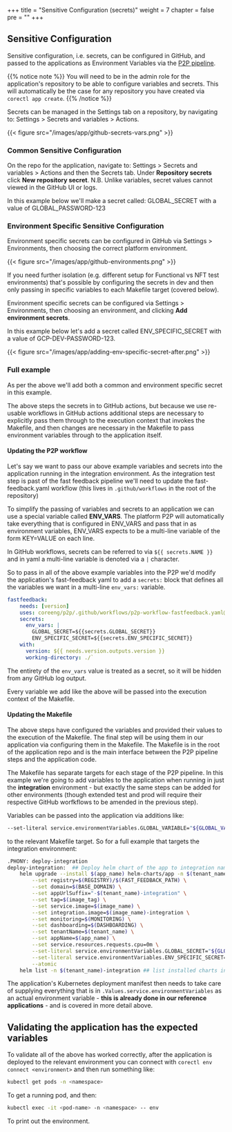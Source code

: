 +++
title = "Sensitive Configuration (secrets)"
weight = 7
chapter = false
pre = ""
+++

## Sensitive Configuration

Sensitive configuration, i.e. secrets, can be configured in GitHub, and passed to the applications as Environment Variables via the [P2P pipeline](../../../p2p).

{{% notice note %}}
You will need to be in the admin role for the application's repository to be able to configure variables and secrets. This will automatically be the case for any repository you have created via `corectl app create`.
{{% /notice %}}

Secrets can be managed in the Settings tab on a repository, by navigating to: Settings > Secrets and variables > Actions.

{{< figure src="/images/app/github-secrets-vars.png" >}}

### Common Sensitive Configuration

On the repo for the application, navigate to: Settings > Secrets and variables > Actions and then the Secrets tab. Under **Repository secrets** click **New repository secret**. N.B. Unlike variables, secret values cannot viewed in the GitHub UI or logs.

In this example below we'll make a secret called: GLOBAL_SECRET with a value of GLOBAL_PASSWORD-123

### Environment Specific Sensitive Configuration

Environment specific secrets can be configured in GitHub via Settings > Environments, then choosing the correct platform environment.

{{< figure src="/images/app/github-environments.png" >}}

If you need further isolation (e.g. different setup for Functional vs NFT test environments) that's possible by configuring the secrets in dev and then only passing in specific variables to each Makefile target (covered below).

Environment specific secrets can be configured via Settings > Environments, then choosing an environment, and clicking **Add environment secrets**.

In this example below let's add a secret called ENV_SPECIFIC_SECRET with a value of GCP-DEV-PASSWORD-123.

{{< figure src="/images/app/adding-env-specific-secret-after.png" >}}

### Full example

As per the above we'll add both a common and environment specific secret in this example.

The above steps the secrets in to GitHub actions, but because we use re-usable workflows in GitHub actions additional steps are necessary to explicitly pass them through to the execution context that invokes the Makefile, and then changes are necessary in the Makefile to pass environment variables through to the application itself.

#### Updating the P2P workflow

Let's say we want to pass our above example variables and secrets into the application running in the integration environment. As the integration test step is past of the fast feedback pipeline we'll need to update the fast-feedback.yaml workflow (this lives in `.github/workflows` in the root of the repository)

To simplify the passing of variables and secrets to an application we can use a special variable called **ENV_VARS**. The platform P2P will automatically take everything that is configured in ENV_VARS and pass that in as environment variables, ENV_VARS expects to be a multi-line variable of the form KEY=VALUE on each line.

In GitHub workflows, secrets can be referred to via `${{ secrets.NAME }}` and in yaml a multi-line variable is denoted via a `|` character.

So to pass in all of the above example variables into the P2P we'd modify the application's fast-feedback yaml to add a `secrets:` block that defines all the variables we want in a multi-line `env_vars:` variable.

```yaml
fastfeedback:
    needs: [version]
    uses: coreeng/p2p/.github/workflows/p2p-workflow-fastfeedback.yaml@v1
    secrets:
      env_vars: | 
        GLOBAL_SECRET=${{secrets.GLOBAL_SECRET}}
        ENV_SPECIFIC_SECRET=${{secrets.ENV_SPECIFIC_SECRET}}
    with:
      version: ${{ needs.version.outputs.version }}
      working-directory: ./`
```

The entirety of the `env_vars` value is treated as a secret, so it will be hidden from any GitHub log output.

Every variable we add like the above will be passed into the execution context of the Makefile.

#### Updating the Makefile

The above steps have configured the variables and provided their values to the execution of the Makefile. The final step will be using them in our application via configuring them in the Makefile. The Makefile is in the root of the application repo and is the main interface between the P2P pipeline steps and the application code.

The Makefile has separate targets for each stage of the P2P pipeline. In this example we're going to add variables to the application when running in just the **integration** environment - but exactly the same steps can be added for other environments (though extended test and prod will require their respective GitHub worfkflows to be amended in the previous step).

Variables can be passed into the application via additions like:

```bash
--set-literal service.environmentVariables.GLOBAL_VARIABLE="${GLOBAL_VARIABLE}"
```

to the relevant Makefile target. So for a full example that targets the integration environment:

```bash
.PHONY: deploy-integration
deploy-integration:  ## Deploy helm chart of the app to integration namespace
    helm upgrade --install $(app_name) helm-charts/app -n $(tenant_name)-integration \
        --set registry=$(REGISTRY)/$(FAST_FEEDBACK_PATH) \
        --set domain=$(BASE_DOMAIN) \
        --set appUrlSuffix="-$(tenant_name)-integration" \
        --set tag=$(image_tag) \
        --set service.image=$(image_name) \
        --set integration.image=$(image_name)-integration \
        --set monitoring=$(MONITORING) \
        --set dashboarding=$(DASHBOARDING) \
        --set tenantName=$(tenant_name) \
        --set appName=$(app_name) \
        --set service.resources.requests.cpu=0m \
        --set-literal service.environmentVariables.GLOBAL_SECRET="${GLOBAL_SECRET}" \
        --set-literal service.environmentVariables.ENV_SPECIFIC_SECRET="${ENV_SPECIFIC_SECRET}" \
        --atomic
    helm list -n $(tenant_name)-integration ## list installed charts in the given tenant namespace
```

The application's  Kubernetes deployment manifest then needs to take care of supplying everything that is in `.Values.service.environmentVariables` as an actual environment variable - **this is already done in our reference applications** - and is covered in more detail above.

## Validating the application has the expected variables

To validate all of the above has worked correctly, after the application is deployed to the relevant environment you can connect with `corectl env connect <environment>` and then run something like:

```bash
kubectl get pods -n <namespace>
```

To get a running pod, and then:

```bash
kubectl exec -it <pod-name> -n <namespace> -- env
```

To print out the environment.
